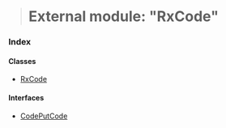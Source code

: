 > # External module: "RxCode"

### Index

#### Classes

* [RxCode](../classes/_rxcode_.rxcode.md)

#### Interfaces

* [CodePutCode](../interfaces/_rxcode_.codeputcode.md)